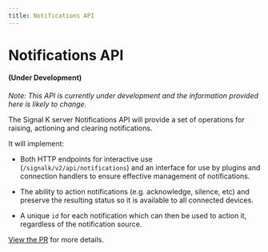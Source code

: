 ```yaml
---
title: Notifications API
---
```


# Notifications API

#### (Under Development)

_Note: This API is currently under development and the information provided here is likely to change._

The Signal K server Notifications API will provide a set of operations for raising, actioning and clearing notifications.

It will implement:

- Both HTTP endpoints for interactive use (`/signalk/v2/api/notifications`) and an interface for use by plugins and connection handlers to ensure effective management of notifications.

- The ability to action notifications (e.g. acknowledge, silence, etc) and preserve the resulting status so it is available to all connected devices.

- A unique `id` for each notification which can then be used to action it, regardless of the notification source.

[View the PR](https://github.com/SignalK/signalk-server/pull/1560) for more details.
